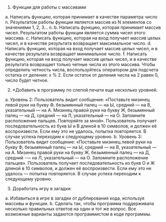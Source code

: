 1. Функции для работы с массивами

a. Написать функцию, которая принимает в качестве параметра число n. Результатом работы функции является массив из N элементов со значениями 1, 2, 3… n.
b. Написать функцию, которая принимает массив чисел. Результатом работы функции является сумма чисел этого массива.
c. Написать функцию, которая на вход получает массив целых чисел, и в качестве результата возвращает максимальное число.
d. Написать функцию, которая на вход получает массив целых чисел, и в качестве результата возвращает минимальное число.
f. Написать функцию, которая на вход получает массив целых чисел, и в качестве результата возвращает только четные числа из этого массива. Чтобы определить четность числа, воспользуйтесь оператором для подсчета остатка от деления: x % 2. Если остаток от деления числа на 2 равен 0, число будет четное.



2. *Добавить в программу по слепой печати еще несколько уровней.

a. Уровень 2: Пользователь видит сообщение: «Поставьте мизинец левой руки на букву Ф, безымянный палец — на Ы, средний — на В, указательный — на А. Мизинец правой руки на букву Ж, безымянный палец — на Д, средний — на Л, указательный — на О. Запомните расположение пальцев. Повторяйте за мной». Пользователь получает последовательность из букв Ы и В длиной в 10 символов, и должен её воспроизвести. Если ему это не удалось, попытка повторяется. В случае успеха переходим к следующему уровню.
b. Уровень 3: Пользователь видит сообщение: «Поставьте мизинец левой руки на букву Ф, безымянный палец — на Ы, средний — на В, указательный — на А. Мизинец правой руки на букву Ж, безымянный палец — на Д, средний -— на Л, указательный — на О. Запомните расположение пальцев». Пользователь получает последовательность из букв О и Ж длиной в 10 символов, и должен её воспроизвести. Если ему это не удалось — попытка повторяется. В случае успеха переходим к следующему уровню.



3. Доработать игру в загадки:

a. Избавиться в игре в загадки от дублирования кода, используя массивы и функции.
 b. Сделать так, чтобы программа поддерживала несколько правильных ответов на один и тот же вопрос. Все возможные варианты задаются программистом в коде программы.

